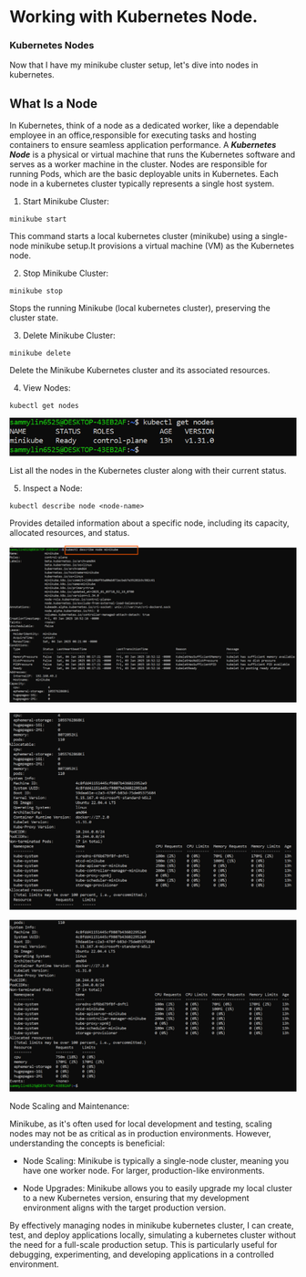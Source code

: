 # Working with Kubernetes Node.

### Kubernetes Nodes

Now that I have my minikube cluster setup, let's dive into nodes in kubernetes.

## What Is a Node

In Kubernetes, think of a node as a dedicated worker, like a dependable employee in an office,responsible for executing tasks and hosting containers to ensure seamless application performance. A ***Kubernetes Node*** is a physical or virtual machine that runs the Kubernetes software and serves as a worker machine in the cluster. Nodes are responsible for running Pods, which are the basic deployable units in Kubernetes. Each node in a kubernetes cluster typically represents a single host system.

1. Start Minikube Cluster:

```
minikube start
```
This command starts a local kubernetes cluster (minikube) using a single-node minikube setup.It provisions a virtual machine (VM) as the Kubernetes node.

2. Stop Minikube Cluster:

```
minikube stop
```

Stops the running Minikube (local kubernetes cluster), preserving the cluster state.

3. Delete Minikube Cluster:

```
minikube delete
```
Delete the Minikube Kubernetes cluster and its associated resources.

4. View Nodes:

```
kubectl get nodes
```
![the image shows list of all the nodes in the kub cluster](image/images/kubectl-get-nodes.png)

List all the nodes in the Kubernetes cluster along with their current status.

5. Inspect a Node:

```
kubectl describe node <node-name>
```
Provides detailed information about a specific node, including its capacity, allocated resources, and status.

![the image shows kubectl node minikube](image/images/kubectl-describe-node-minikube.png)

![the image shows kubectl node minikube](image/images/kubectl-describe-node-minikube1.png)


![the image shows kubectl node minikube](image/images/kubectl-describe-node-minikube2.png)

Node Scaling and Maintenance:

Minikube, as it's often used for local development and testing, scaling nodes may not be as critical as in production environments. However, understanding the concepts is beneficial:

- Node Scaling: Minikube is typically a single-node cluster, meaning you have one worker node. For larger, production-like environments.


- Node Upgrades: Minikube allows you to easily upgrade my local cluster to a new Kubernetes version, ensuring that my development environment aligns with the target production version.

By effectively managing nodes in minikube kubernetes cluster, I can create, test, and deploy applications locally, simulating a kubernetes cluster without the need for a full-scale production setup. This is particularly useful for debugging, experimenting, and developing applications in a controlled environment.